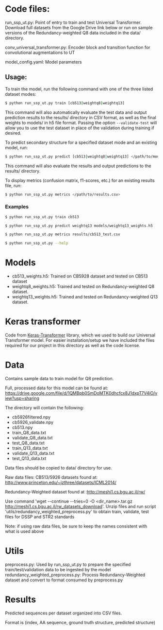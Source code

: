 # Code files:
run_ssp_ut.py: Point of entry to train and test Universal Transformer. Download full datasets from the Google Drive link below or run on sample versions of the Redundancy-weighted Q8 data included in the data/ directory.

conv_universal_transformer.py: Encoder block and transition function for convolutional augmentations to UT

model_config.yaml: Model parameters

## Usage:
To train the model, run the following command with one of the three listed dataset modes:
```bash
$ python run_ssp_ut.py train [cb513|weightq8|weightq13]
```
This command will also automatically evaluate the test data and output prediction results to the results/ directory in CSV format, as well as the final weights to models/ in h5 file format. Passing the option ```--validate-test``` will allow you to use the test dataset in place of the validation during training if desired.

To predict secondary structure for a specified dataset mode and an existing model, run:
```bash
$ python run_ssp_ut.py predict [cb513|weightq8|weightq13] </path/to/model/weights.h5>
```
This command will also evaluate the results and output predictions to the results/ directory.

To display metrics (confusion matrix, f1-scores, etc.) for an existing results file, run:
```bash
$ python run_ssp_ut.py metrics </path/to/results.csv>
```

### Examples
```bash
$ python run_ssp_ut.py train cb513
```
```bash
$ python run_ssp_ut.py predict weightq13 models/weightq13_weights.h5
```
```bash
$ python run_ssp_ut.py metrics results/cb513_test.csv
```
```bash
$ python run_ssp_ut.py --help
```

# Models
- cb513_weights.h5: Trained on CB5928 dataset and tested on CB513 dataset
- weightq8_weights.h5: Trained and tested on Redundancy-weighted Q8 dataset.
- weightq13_weights.h5: Trained and tested on Redundancy-weighted Q13 dataset.

# Keras transformer
Code from [Keras-Transformer](https://github.com/kpot/keras-transformer) library, which we used to build our Universal Transformer model. For easier installation/setup we have included the files required for our project in this directory as well as the code license.

# Data
Contains sample data to train model for Q8 prediction.

Full, processed data for this model can be found at: https://drive.google.com/file/d/1QMBpb0SmDoMTK0dhcfcx8J1dxpT7V4iO/view?usp=sharing

The directory will contain the following:
- cb5926filtered.npy
- cb5926_validate.npy          
- cb513.npy
- train_Q8_data.txt
- validate_Q8_data.txt
- test_Q8_data.txt
- train_Q13_data.txt
- validate_Q13_data.txt
- test_Q13_data.txt

Data files should be copied to data/ directory for use.

Raw data files:
CB513/5926 datasets found at: http://www.princeton.edu/~jzthree/datasets/ICML2014/

Redundancy-Weighted dataset found at :http://meshi1.cs.bgu.ac.il/rw/

Use command 'wget --continue --tries=0 -O <dir_name>.tar.gz http://meshi1.cs.bgu.ac.il/rw_datasets_download'.
Unzip files and run script 'utils/redundancy_weighted_preprocess.py' to obtain train, validate, test files for DSSP and STR2 standards

Note: if using raw data files, be sure to keep the names consistent with what is used above

# Utils
preprocess.py: Used by run_ssp_ut.py to prepare the specified train/test/validation data to be ingested by the model
redundancy_weighted_preprocess.py: Process Redundancy-Weighted dataset and convert to format consumed by preprocess.py

# Results
Predicted sequences per dataset organized into CSV files.

Format is (index, AA sequence, ground truth structure, predicted structure)
